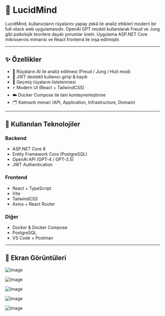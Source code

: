 # 🌙 LucidMind

LucidMind, kullanıcıların rüyalarını yapay zekâ ile analiz ettikleri modern bir full-stack web uygulamasıdır. OpenAI GPT modeli kullanılarak Freud ve Jung gibi psikolojik teorilere dayalı yorumlar üretir. Uygulama ASP.NET Core mikroservis mimarisi ve React frontend ile inşa edilmiştir.

---

## ✨ Özellikler

- 🧠 Rüyaların AI ile analiz edilmesi (Freud / Jung / Hızlı mod)
- 📝 JWT destekli kullanıcı girişi & kaydı
- 📜 Geçmiş rüyaların listelenmesi
- ⚡ Modern UI (React + TailwindCSS)
- ☁️ Docker Compose ile tam konteynerleştirme
- 🗂️ Katmanlı mimari (API, Application, Infrastructure, Domain)

---

## 🧪 Kullanılan Teknolojiler

### Backend
- ASP.NET Core 8
- Entity Framework Core (PostgreSQL)
- OpenAI API (GPT-4 / GPT-3.5)
- JWT Authentication

### Frontend
- React + TypeScript
- Vite
- TailwindCSS
- Axios + React Router

### Diğer
- Docker & Docker Compose
- PostgreSQL
- VS Code + Postman

---

## 📁 Ekran Görüntüleri 
![Image](https://github.com/user-attachments/assets/8316a3d4-95f6-4d0c-a110-2a28b0a3fd78)

![Image](https://github.com/user-attachments/assets/251960af-0aa6-4893-9072-4e804f504f40)

![Image](https://github.com/user-attachments/assets/a2f301fa-7614-471c-b3ef-8994e3703876)

![Image](https://github.com/user-attachments/assets/42442763-fce5-4b3f-b374-321f4f532e7c)

![Image](https://github.com/user-attachments/assets/c1dcd73e-42a0-4144-80ac-9b78131d28eb)
